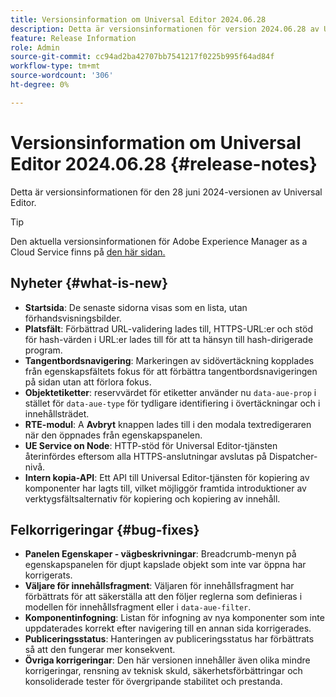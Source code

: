```yaml
---
title: Versionsinformation om Universal Editor 2024.06.28
description: Detta är versionsinformationen för version 2024.06.28 av Universal Editor.
feature: Release Information
role: Admin
source-git-commit: cc94ad2ba42707bb7541217f0225b995f64ad84f
workflow-type: tm+mt
source-wordcount: '306'
ht-degree: 0%

---
```



# Versionsinformation om Universal Editor 2024.06.28 {#release-notes}

Detta är versionsinformationen för den 28 juni 2024-versionen av Universal Editor.

>[!TIP]
>
>Den aktuella versionsinformationen för Adobe Experience Manager as a Cloud Service finns på [den här sidan.](/help/release-notes/release-notes-cloud/release-notes-current.md)

## Nyheter {#what-is-new}

* **Startsida**: De senaste sidorna visas som en lista, utan förhandsvisningsbilder.
* **Platsfält**: Förbättrad URL-validering lades till, HTTPS-URL:er och stöd för hash-värden i URL:er lades till för att ta hänsyn till hash-dirigerade program.
* **Tangentbordsnavigering**: Markeringen av sidövertäckning kopplades från egenskapsfältets fokus för att förbättra tangentbordsnavigeringen på sidan utan att förlora fokus.
* **Objektetiketter**: reservvärdet för etiketter använder nu `data-aue-prop` i stället för `data-aue-type` för tydligare identifiering i övertäckningar och i innehållsträdet.
* **RTE-modul**: A **Avbryt** knappen lades till i den modala textredigeraren när den öppnades från egenskapspanelen.
* **UE Service on Node**: HTTP-stöd för Universal Editor-tjänsten återinfördes eftersom alla HTTPS-anslutningar avslutas på Dispatcher-nivå.
* **Intern kopia-API**: Ett API till Universal Editor-tjänsten för kopiering av komponenter har lagts till, vilket möjliggör framtida introduktioner av verktygsfältsalternativ för kopiering och kopiering av innehåll.

## Felkorrigeringar {#bug-fixes}

* **Panelen Egenskaper - vägbeskrivningar**: Breadcrumb-menyn på egenskapspanelen för djupt kapslade objekt som inte var öppna har korrigerats.
* **Väljare för innehållsfragment**: Väljaren för innehållsfragment har förbättrats för att säkerställa att den följer reglerna som definieras i modellen för innehållsfragment eller i `data-aue-filter`.
* **Komponentinfogning**: Listan för infogning av nya komponenter som inte uppdaterades korrekt efter navigering till en annan sida korrigerades.
* **Publiceringsstatus**: Hanteringen av publiceringsstatus har förbättrats så att den fungerar mer konsekvent.
* **Övriga korrigeringar**: Den här versionen innehåller även olika mindre korrigeringar, rensning av teknisk skuld, säkerhetsförbättringar och konsoliderade tester för övergripande stabilitet och prestanda.

